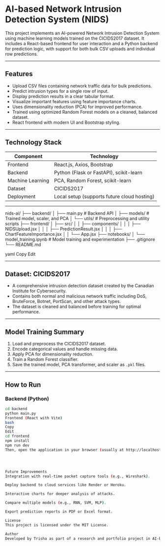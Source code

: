 # AI-based Network Intrusion Detection System (NIDS)

This project implements an AI-powered Network Intrusion Detection System using machine learning models trained on the CICIDS2017 dataset. It includes a React-based frontend for user interaction and a Python backend for prediction logic, with support for both bulk CSV uploads and individual row predictions.

---

## Features

- Upload CSV files containing network traffic data for bulk predictions.
- Predict intrusion types for a single row of input.
- Display prediction results in a clear tabular format.
- Visualize important features using feature importance charts.
- Uses dimensionality reduction (PCA) for improved performance.
- Trained using optimized Random Forest models on a cleaned, balanced dataset.
- React frontend with modern UI and Bootstrap styling.

---

## Technology Stack

| Component        | Technology                             |
|------------------|-----------------------------------------|
| Frontend         | React.js, Axios, Bootstrap              |
| Backend          | Python (Flask or FastAPI), scikit-learn |
| Machine Learning | PCA, Random Forest, scikit-learn        |
| Dataset          | CICIDS2017                              |
| Deployment       | Local setup (supports future cloud hosting) |

---
nids-ai/
├── backend/
│ ├── main.py # Backend API
│ ├── models/ # Trained model, scaler, and PCA
│ └── utils/ # Preprocessing and utility scripts
├── frontend/
│ ├── src/
│ │ ├── components/
│ │ │ ├── NIDSUpload.jsx
│ │ │ ├── PredictionResult.jsx
│ │ │ ├── ChartFeatureImportance.jsx
│ │ └── App.jsx
├── notebooks/
│ └── model_training.ipynb # Model training and experimentation
├── .gitignore
└── README.md

yaml
Copy
Edit

---

## Dataset: CICIDS2017

- A comprehensive intrusion detection dataset created by the Canadian Institute for Cybersecurity.
- Contains both normal and malicious network traffic including DoS, BruteForce, Botnet, PortScan, and other attack types.
- The dataset is cleaned and balanced before training for optimal performance.

---

## Model Training Summary

1. Load and preprocess the CICIDS2017 dataset.
2. Encode categorical values and handle missing data.
3. Apply PCA for dimensionality reduction.
4. Train a Random Forest classifier.
5. Save the trained model, PCA transformer, and scaler as `.pkl` files.

---

## How to Run

### Backend (Python)

```bash
cd backend
python main.py
Frontend (React with Vite)
bash
Copy
Edit
cd frontend
npm install
npm run dev
Then, open the application in your browser (usually at http://localhost:5173).




Future Improvements
Integration with real-time packet capture tools (e.g., Wireshark).

Deploy backend to cloud services like Render or Heroku.

Interactive charts for deeper analysis of attacks.

Compare multiple models (e.g., RNN, SVM, MLP).

Export prediction reports in PDF or Excel format.

License
This project is licensed under the MIT License.

Author
Developed by Trisha as part of a research and portfolio project in AI-based cybersecurity.


